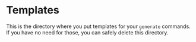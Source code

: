 # Templates

This is the directory where you put templates for your `generate` commands.
If you have no need for those, you can safely delete this directory.
